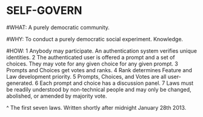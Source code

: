 SELF-GOVERN
===========
#WHAT:
  A purely democratic community.

#WHY:
  To conduct a purely democratic social experiment. Knowledge. 

#HOW:
1  Anybody may participate. An authentication system verifies unique identities. 
2  The authenticated user is offered a prompt and a set of choices. They may vote for any
   given choice for any given prompt.
3  Prompts and Choices get votes and ranks. 
4  Rank determines Feature and Law development priority.
5  Prompts, Choices, and Votes are all user-generated.
6  Each prompt and choice has a discussion panel.
7  Laws must be readily understood by non-technical people and may only be changed, 
   abolished, or amended by majority vote.

 ^ The first seven laws. Written shortly after midnight January 28th 2013.

